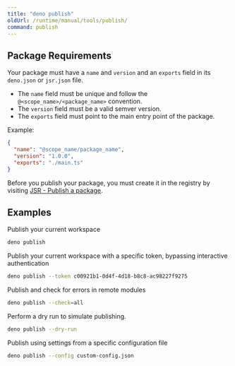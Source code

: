 ```yaml
---
title: "deno publish"
oldUrl: /runtime/manual/tools/publish/
command: publish
---
```


## Package Requirements

Your package must have a `name` and `version` and an `exports` field in its
`deno.json` or `jsr.json` file.

- The `name` field must be unique and follow the `@<scope_name>/<package_name>`
  convention.
- The `version` field must be a valid semver version.
- The `exports` field must point to the main entry point of the package.

Example:

```json title="deno.json"
{
  "name": "@scope_name/package_name",
  "version": "1.0.0",
  "exports": "./main.ts"
}
```

Before you publish your package, you must create it in the registry by visiting
[JSR - Publish a package](https://jsr.io/new).

## Examples

Publish your current workspace

```bash
deno publish
```

Publish your current workspace with a specific token, bypassing interactive
  authentication

```bash
deno publish --token c00921b1-0d4f-4d18-b8c8-ac98227f9275
```

Publish and check for errors in remote modules

```bash
deno publish --check=all
```

Perform a dry run to simulate publishing.

```bash
deno publish --dry-run
```

Publish using settings from a specific configuration file

```bash
deno publish --config custom-config.json
```
